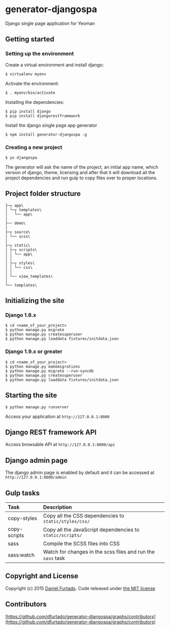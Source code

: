 # generator-djangospa

Django single page application for Yeoman


## Getting started

### Setting up the environment

Create a virtual environment and install django:

```
$ virtualenv myenv
```

Activate the environment:

```
$ . myenv/bin/activate
```

Installing the dependencies:

```
$ pip install django
$ pip install djangorestframework
```

Install the django single page app generator

```
$ npm install generator-djangospa -g
```


### Creating a new project

```
$ yo djangospa
```
The generator will ask the name of the project, an initial app name, which version of django, theme, licensing and 
after that it will download all the project dependencies and run gulp to copy files over to proper locations.


## Project folder structure

```
├─┬ app\
│ └─┬ templates\
│   └── app\
│
├── demo\
│
├─┬ source\
│ └── scss\
│
├─┬ static\
│ ├─┬ scripts\
│ │ └── app\
│ │
│ ├─┬ styles\
│ │ └── css\
│ │
│ └── view_templates\
│
└── templates\
```


## Initializing the site

### Django 1.8.x

```
$ cd <name_of_your_project>
$ python manage.py migrate
$ python manage.py createsuperuser
$ python manage.py loaddata fixtures/initdata.json
```

### Django 1.9.x or greater

```
$ cd <name_of_your_project>
$ python manage.py makemigrations
$ python manage.py migrate --run-syncdb
$ python manage.py createsuperuser
$ python manage.py loaddata fixtures/initdata.json
```

## Starting the site
```
$ python manage.py runserver
```

Access your application at `http://127.0.0.1:8000`


## Django REST framework API

Access browsable API at `http://127.0.0.1:8000/api`

## Django admin page

The django admin page is enabled by default and it can be accessed at `http://127.0.0.1:8000/admin`


## Gulp tasks

| Task | Description |
|:------|:-------------|
|copy-styles| Copy all the CSS dependencies to `static/styles/css/`|
|copy-scripts| Copy all the JavaScript dependencies to `static/scripts/`|
|sass| Compile the SCSS files into CSS |
|sass:watch| Watch for changes in the scss files and run the `sass` task|


## Copyright and License

Copyright (c) 2015 [Daniel Furtado](https://twitter.com/the8bitcoder). Code released under [the MIT license](LICENSE.md)

## Contributors

[https://github.com/dfurtado/generator-djangospa/graphs/contributors](https://github.com/dfurtado/generator-djangospa/graphs/contributors)
